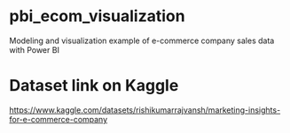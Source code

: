 # pbi_ecom_visualization
Modeling and visualization example of e-commerce company sales data with Power BI

# Dataset link on Kaggle

https://www.kaggle.com/datasets/rishikumarrajvansh/marketing-insights-for-e-commerce-company
